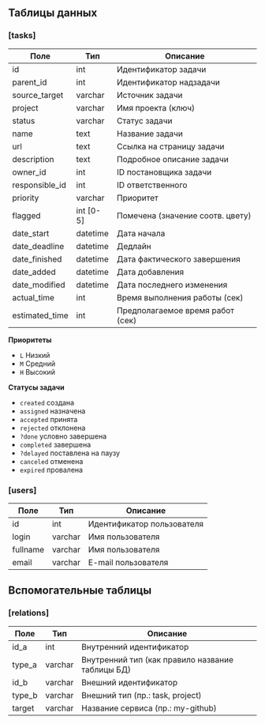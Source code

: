 ## Таблицы данных


### [tasks]

| Поле           | Тип       | Описание                             |
| -------------- | --------- | ------------------------------------ |
| id             | int       | Идентификатор задачи                 |
| parent_id      | int       | Идентификатор надзадачи              |
| source_target  | varchar   | Источник задачи                      |
| project        | varchar   | Имя проекта (ключ)                   |
| status         | varchar   | Статус задачи                        |
| name           | text      | Название задачи                      |
| url            | text      | Ссылка на страницу задачи            |
| description    | text      | Подробное описание задачи            |
| owner_id       | int       | ID постановщика задачи               |
| responsible_id | int       | ID ответственного                    |
| priority       | varchar   | Приоритет                            |
| flagged        | int [0-5] | Помечена (значение соотв. цвету)     |
| date_start     | datetime  | Дата начала                          |
| date_deadline  | datetime  | Дедлайн                              |
| date_finished  | datetime  | Дата фактического завершения         |
| date_added     | datetime  | Дата добавления                      |
| date_modified  | datetime  | Дата последнего изменения            |
| actual_time    | int       | Время выполнения работы (сек)        |
| estimated_time | int       | Предполагаемое время работ (сек)     |




**Приоритеты**

* `L` Низкий 
* `M` Средний 
* `H` Высокий 

**Статусы задачи**

* `created`   создана
* `assigned`  назначена
* `accepted`  принята
* `rejected`  отклонена
* `?done`      условно завершена
* `completed` завершена
* `?delayed`   поставлена на паузу
* `canceled`  отменена
* `expired`   провалена


### [users]

| Поле           | Тип      | Описание                             |
| -------------- | -------- | ------------------------------------ |
| id             | int      | Идентификатор пользователя           |
| login          | varchar  | Имя пользователя                     |
| fullname       | varchar  | Имя пользователя                     |
| email          | varchar  | E-mail пользователя                  |


## Вспомогательные таблицы

### [relations]

| Поле   | Тип      | Описание                                         |
| ------ | -------- | ------------------------------------------------ |
| id_a   | int      | Внутренний идентификатор                         |
| type_a | varchar  | Внутренний тип (как правило название таблицы БД) |
| id_b   | varchar  | Внешний идентификатор                            |
| type_b | varchar  | Внешний тип (пр.: task, project)                 |
| target | varchar  | Название сервиса (пр.: my-github)                |






